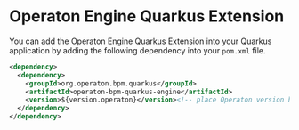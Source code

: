 # Operaton Engine Quarkus Extension

You can add the Operaton Engine Quarkus Extension into your Quarkus application by adding
the following dependency into your `pom.xml` file.

```xml
<dependency>
  <dependency>
    <groupId>org.operaton.bpm.quarkus</groupId>
    <artifactId>operaton-bpm-quarkus-engine</artifactId>
    <version>${version.operaton}</version><!-- place Operaton version here -->
  </dependency>
</dependency>
```